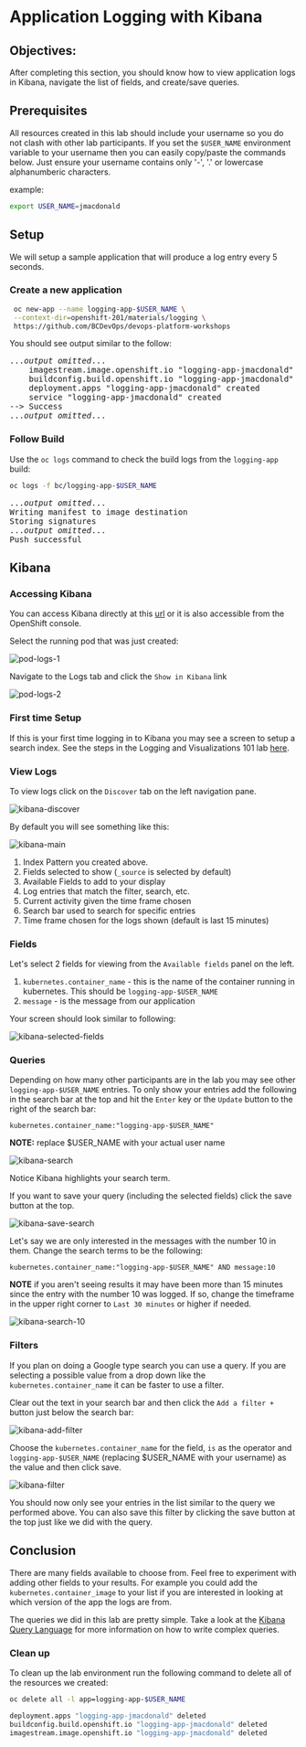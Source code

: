 # Application Logging with Kibana

## Objectives:

After completing this section, you should know how to view application logs in Kibana, navigate the list of fields, and create/save queries.

## Prerequisites
All resources created in this lab should include your username so you do not clash with other lab participants.  If you set the `$USER_NAME` environment variable to your username then you can easily copy/paste the commands below.  Just ensure your username contains only '-', '.' or lowercase alphanumberic characters.

example:
```bash
export USER_NAME=jmacdonald
```

## Setup
We will setup a sample application that will produce a log entry every 5 seconds.

### Create a new application 
```bash
 oc new-app --name logging-app-$USER_NAME \
 --context-dir=openshift-201/materials/logging \
 https://github.com/BCDevOps/devops-platform-workshops

```

You should see output similar to the follow:
<pre>
...<em>output omitted</em>...
    imagestream.image.openshift.io "logging-app-jmacdonald" created
    buildconfig.build.openshift.io "logging-app-jmacdonald" created
    deployment.apps "logging-app-jmacdonald" created
    service "logging-app-jmacdonald" created
--> Success
...<em>output omitted</em>...
</pre>


### Follow Build
Use the `oc logs` command to check the build logs from the `logging-app` build:
```bash
oc logs -f bc/logging-app-$USER_NAME
```
<pre>
...<em>output omitted</em>...
Writing manifest to image destination
Storing signatures
...<em>output omitted</em>...
Push successful
</pre>

## Kibana

### Accessing Kibana
You can access Kibana directly at this [url](https://kibana-openshift-logging.apps.silver.devops.gov.bc.ca/) or it is also accessible from the OpenShift console.

Select the running pod that was just created:

![pod-logs-1](images/logging/pod-logs-01.png)

Navigate to the Logs tab and click the `Show in Kibana` link

![pod-logs-2](images/logging/pod-logs-02.png)

### First time Setup
If this is your first time logging in to Kibana you may see a screen to setup a search index.  See the steps in the Logging and Visualizations 101 lab [here](https://github.com/BCDevOps/devops-platform-workshops/blob/master/101-lab/content/12_logging_and_visualizations.md#logging-and-visualizations).


### View Logs
To view logs click on the `Discover` tab on the left navigation pane.

![kibana-discover](images/logging/kibana-discover.png)

By default you will see something like this:

![kibana-main](images/logging/kibana-main.png)

1. Index Pattern you created above.
2. Fields selected to show (`_source` is selected by default)
3. Available Fields to add to your display
4. Log entries that match the filter, search, etc.
5. Current activity given the time frame chosen
6. Search bar used to search for specific entries
7. Time frame chosen for the logs shown (default is last 15 minutes)

### Fields
Let's select 2 fields for viewing from the `Available fields` panel on the left.

1. `kubernetes.container_name` - this is the name of the container running in kubernetes.  This should be `logging-app-$USER_NAME`
2. `message` - is the message from our application

Your screen should look similar to following:

![kibana-selected-fields](images/logging/kibana-selected-fields.png)

### Queries
Depending on how many other participants are in the lab you may see other `logging-app-$USER_NAME` entries.  To only show your entries add the following in the search bar at the top and hit the `Enter` key or the `Update` button to the right of the search bar:
```
kubernetes.container_name:"logging-app-$USER_NAME"
```
__NOTE:__ replace $USER_NAME with your actual user name

![kibana-search](images/logging/kibana-search.png)


Notice Kibana highlights your search term.

If you want to save your query (including the selected fields) click the save button at the top.

![kibana-save-search](images/logging/kibana-save-search.png)

Let's say we are only interested in the messages with the number 10 in them.  Change the search terms to be the following:
```
kubernetes.container_name:"logging-app-$USER_NAME" AND message:10
```
__NOTE__ if you aren't seeing results it may have been more than 15 minutes since the entry with the number 10 was logged.  If so, change the timeframe in the upper right corner to `Last 30 minutes` or higher if needed.

![kibana-search-10](images/logging/kibana-search-10.png)

### Filters
If you plan on doing a Google type search you can use a query.  If you are selecting a possible value from a drop down like the `kubernetes.container_name` it can be faster to use a filter.

Clear out the text in your search bar and then click the `Add a filter +` button just below the search bar:

![kibana-add-filter](images/logging/kibana-add-filter.png)

Choose the `kubernetes.container_name` for the field, `is` as the operator and `logging-app-$USER_NAME` (replacing $USER_NAME with your username) as the value and then click save.

![kibana-filter](images/logging/kibana-filter.png)

You should now only see your entries in the list similar to the query we performed above.  You can also save this filter by clicking the save button at the top just like we did with the query.

## Conclusion
There are many fields available to choose from.  Feel free to experiment with adding other fields to your results.  For example you could add the `kubernetes.container_image` to your list if you are interested in looking at which version of the app the logs are from.

The queries we did in this lab are pretty simple.  Take a look at the [Kibana Query Language](https://www.elastic.co/guide/en/kibana/current/kuery-query.html) for more information on how to write complex queries.

### Clean up
To clean up the lab environment run the following command to delete all of the resources we created:
```bash
oc delete all -l app=logging-app-$USER_NAME

deployment.apps "logging-app-jmacdonald" deleted
buildconfig.build.openshift.io "logging-app-jmacdonald" deleted
imagestream.image.openshift.io "logging-app-jmacdonald" deleted
```
